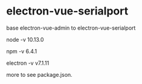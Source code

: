 # electron-vue-serialport
 base electron-vue-admin to electron-vue-serialport

node -v 10.13.0

npm -v 6.4.1

electron -v v7.1.11

more to see package.json.
